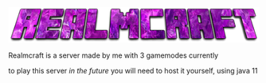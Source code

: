 

![Realmcraft.png](Realmcraft.png)

Realmcraft is a server made by me with 3 gamemodes currently

to play this server _in the future_ you will need to host it yourself, using java 11



